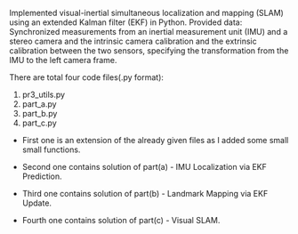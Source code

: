 Implemented visual-inertial simultaneous localization and mapping (SLAM) using an extended Kalman filter (EKF) in Python. Provided data: Synchronized measurements from an inertial measurement unit (IMU) and a stereo camera and the intrinsic camera calibration and the extrinsic calibration between the two sensors, specifying the transformation from the IMU to the left camera frame.

There are total four code files(.py format):

1. pr3_utils.py
2. part_a.py
3. part_b.py
4. part_c.py

- First one is an extension of the already given files as I added some small small functions.

- Second one contains solution of part(a) - IMU Localization via EKF Prediction.

- Third one contains solution of part(b) - Landmark Mapping via EKF Update.

- Fourth one contains solution of part(c) - Visual SLAM.
